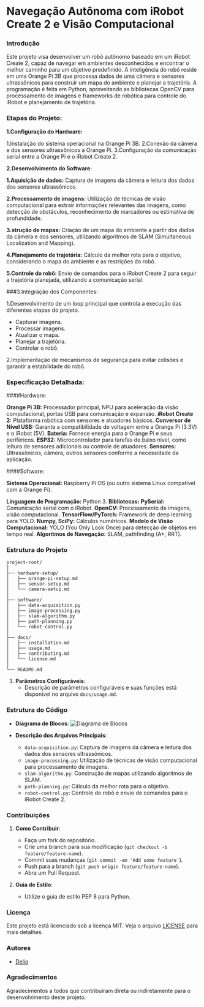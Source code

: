 # Navegação Autônoma com iRobot Create 2 e Visão Computacional

### Introdução
Este projeto visa desenvolver um robô autônomo baseado em um iRobot Create 2, capaz de navegar em ambientes desconhecidos e encontrar o melhor caminho para um objetivo predefinido. A inteligência do robô reside em uma Orange Pi 3B que processa dados de uma câmera e sensores ultrassônicos para construir um mapa do ambiente e planejar a trajetória. A programação é feita em Python, aproveitando as bibliotecas OpenCV para processamento de imagens e frameworks de robótica para controle do iRobot e planejamento de trajetória.

### Etapas do Projeto:

**1.Configuração do Hardware:**

1.Instalação do sistema operacional na Orange Pi 3B.
2.Conexão da câmera e dos sensores ultrassônicos à Orange Pi.
3.Configuração da comunicação serial entre a Orange Pi e o iRobot Create 2.

**2.Desenvolvimento do Software:**

**1.Aquisição de dados:** Captura de imagens da câmera e leitura dos dados dos sensores ultrassônicos.

**2.Processamento de imagens:** Utilização de técnicas de visão computacional para extrair informações relevantes das imagens, como detecção de obstáculos, reconhecimento de marcadores ou estimativa de profundidade.

**3.strução de mapas:** Criação de um mapa do ambiente a partir dos dados da câmera e dos sensores, utilizando algoritmos de SLAM (Simultaneous Localization and Mapping).

**4.Planejamento de trajetória:** Cálculo da melhor rota para o objetivo, considerando o mapa do ambiente e as restrições do robô.

**5.Controle do robô:** Envio de comandos para o iRobot Create 2 para seguir a trajetória planejada, utilizando a comunicação serial.

###3.Integração dos Componentes:

1.Desenvolvimento de um loop principal que controla a execução das diferentes etapas do projeto.
- Capturar imagens.
- Processar imagens.
- Atualizar o mapa.
- Planejar a trajetória.
- Controlar o robô.
  
2.Implementação de mecanismos de segurança para evitar colisões e garantir a estabilidade do robô.

### Especificação Detalhada:

####Hardware:

**Orange Pi 3B:** Processador principal, NPU para aceleração da visão computacional, portas USB para comunicação e expansão.
**iRobot Create 2:** Plataforma robótica com sensores e atuadores básicos.
**Conversor de Nível USB:** Garante a compatibilidade de voltagem entre a Orange Pi (3.3V) e o iRobot (5V).
**Bateria:** Fornece energia para a Orange Pi e seus periféricos.
**ESP32:** Microcontrolador para tarefas de baixo nível, como leitura de sensores adicionais ou controle de atuadores.
**Sensores:** Ultrassônicos, câmera, outros sensores conforme a necessidade da aplicação.

####Software:

**Sistema Operacional:** Raspberry Pi OS (ou outro sistema Linux compatível com a Orange Pi).

**Linguagem de Programação:** Python 3.
**Bibliotecas:**
**PySerial:** Comunicação serial com o iRobot.
**OpenCV:** Processamento de imagens, visão computacional.
**TensorFlow/PyTorch:** Framework de deep learning para YOLO.
**Numpy, SciPy:** Cálculos numéricos.
**Modelo de Visão Computacional:** YOLO (You Only Look Once) para detecção de objetos em tempo real.
**Algoritmos de Navegação:** SLAM, pathfinding (A*, RRT).


### Estrutura do Projeto
```
project-root/
│
├── hardware-setup/
│   ├── orange-pi-setup.md
│   ├── sensor-setup.md
│   └── camera-setup.md
│
├── software/
│   ├── data-acquisition.py
│   ├── image-processing.py
│   ├── slam-algorithm.py
│   ├── path-planning.py
│   └── robot-control.py
│
├── docs/
│   ├── installation.md
│   ├── usage.md
│   ├── contributing.md
│   └── license.md
│
└── README.md
```

3. **Parâmetros Configuráveis**:
   - Descrição de parâmetros configuráveis e suas funções está disponível no arquivo `docs/usage.md`.

### Estrutura do Código
- **Diagrama de Blocos**:
  ![Diagrama de Blocos](docs/block-diagram.png)

- **Descrição dos Arquivos Principais**:
  - `data-acquisition.py`: Captura de imagens da câmera e leitura dos dados dos sensores ultrassônicos.
  - `image-processing.py`: Utilização de técnicas de visão computacional para processamento de imagens.
  - `slam-algorithm.py`: Construção de mapas utilizando algoritmos de SLAM.
  - `path-planning.py`: Cálculo da melhor rota para o objetivo.
  - `robot-control.py`: Controle do robô e envio de comandos para o iRobot Create 2.

### Contribuições
1. **Como Contribuir**:
   - Faça um fork do repositório.
   - Crie uma branch para sua modificação (`git checkout -b feature/feature-name`).
   - Commit suas mudanças (`git commit -am 'Add some feature'`).
   - Push para a branch (`git push origin feature/feature-name`).
   - Abra um Pull Request.

2. **Guia de Estilo**:
   - Utilize o guia de estilo PEP 8 para Python.

### Licença
Este projeto está licenciado sob a licença MIT. Veja o arquivo [LICENSE](LICENSE) para mais detalhes.

### Autores
- [Delio](https://github.com/DelioMg)

### Agradecimentos
Agradecimentos a todos que contribuíram direta ou indiretamente para o desenvolvimento deste projeto.

